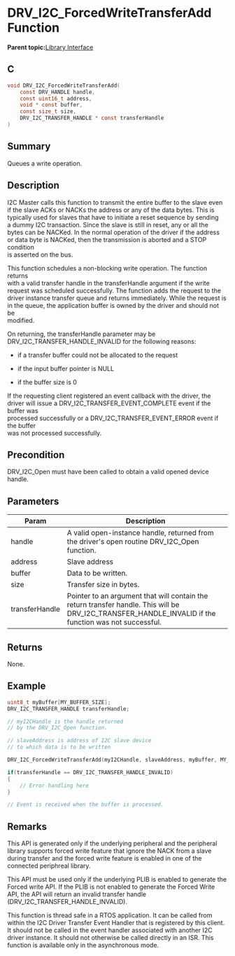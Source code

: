 # DRV\_I2C\_ForcedWriteTransferAdd Function

**Parent topic:**[Library Interface](GUID-5A5146D2-73C2-43B1-8ADE-95E0184AF1A5.md)

## C

```c
void DRV_I2C_ForcedWriteTransferAdd(
    const DRV_HANDLE handle,
    const uint16_t address,
    void * const buffer,
    const size_t size,
    DRV_I2C_TRANSFER_HANDLE * const transferHandle
)
```

## Summary

Queues a write operation.

## Description

I2C Master calls this function to transmit the entire buffer to the slave even<br />if the slave ACKs or NACKs the address or any of the data bytes. This is<br />typically used for slaves that have to initiate a reset sequence by sending<br />a dummy I2C transaction. Since the slave is still in reset, any or all the<br />bytes can be NACKed. In the normal operation of the driver if the address<br />or data byte is NACKed, then the transmission is aborted and a STOP condition<br />is asserted on the bus.

This function schedules a non-blocking write operation. The function returns<br />with a valid transfer handle in the transferHandle argument if the write<br />request was scheduled successfully. The function adds the request to the<br />driver instance transfer queue and returns immediately. While the request is<br />in the queue, the application buffer is owned by the driver and should not be<br />modified.

On returning, the transferHandle parameter may be<br />DRV\_I2C\_TRANSFER\_HANDLE\_INVALID for the following reasons:

-   if a transfer buffer could not be allocated to the request

-   if the input buffer pointer is NULL

-   if the buffer size is 0


If the requesting client registered an event callback with the driver, the<br />driver will issue a DRV\_I2C\_TRANSFER\_EVENT\_COMPLETE event if the buffer was<br />processed successfully or a DRV\_I2C\_TRANSFER\_EVENT\_ERROR event if the buffer<br />was not processed successfully.

## Precondition

DRV\_I2C\_Open must have been called to obtain a valid opened device handle.

## Parameters

|Param|Description|
|-----|-----------|
|handle|A valid open-instance handle, returned from the driver's open routine DRV\_I2C\_Open function.|
|address|Slave address|
|buffer|Data to be written.|
|size|Transfer size in bytes.|
|transferHandle|Pointer to an argument that will contain the return transfer handle. This will be DRV\_I2C\_TRANSFER\_HANDLE\_INVALID if the function was not successful.|

## Returns

None.

## Example

```c
uint8_t myBuffer[MY_BUFFER_SIZE];
DRV_I2C_TRANSFER_HANDLE transferHandle;

// myI2CHandle is the handle returned
// by the DRV_I2C_Open function.

// slaveAddress is address of I2C slave device
// to which data is to be written

DRV_I2C_ForcedWriteTransferAdd(myI2CHandle, slaveAddress, myBuffer, MY_BUFFER_SIZE, &transferHandle);

if(transferHandle == DRV_I2C_TRANSFER_HANDLE_INVALID)
{
    // Error handling here
}

// Event is received when the buffer is processed.
```

## Remarks

This API is generated only if the underlying peripheral and the peripheral library supports forced write feature that ignore the NACK from a slave during transfer and the forced write feature is enabled in one of the connected periphreal library.

This API must be used only if the underlying PLIB is enabled to generate the Forced write API. If the PLIB is not enabled to generate the Forced Write API, the API will return an invalid transfer handle \(DRV\_I2C\_TRANSFER\_HANDLE\_INVALID\).

This function is thread safe in a RTOS application. It can be called from within the I2C Driver Transfer Event Handler that is registered by this client. It should not be called in the event handler associated with another I2C driver instance. It should not otherwise be called directly in an ISR. This function is available only in the asynchronous mode.


